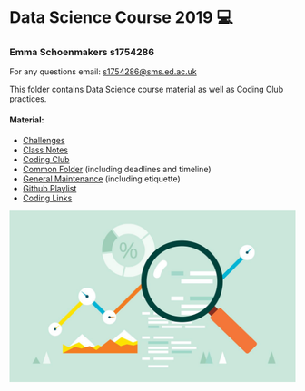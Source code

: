 # Data Science Course 2019  :computer:

### Emma Schoenmakers s1754286
For any questions email: s1754286@sms.ed.ac.uk

This folder contains Data Science course material as well as Coding Club practices.

#### Material:
- [Challenges](https://github.com/emmascho/EmmaScho-Data-Science-Course-2019/tree/master/Challenges) 
- [Class Notes](https://github.com/emmascho/EmmaScho-Data-Science-Course-2019/tree/master/Class-Notes)
- [Coding Club](https://github.com/emmascho/EmmaScho-Data-Science-Course-2019/tree/master/Coding-Club)
- [Common Folder](https://github.com/emmascho/EmmaScho-Data-Science-Course-2019/tree/master/Common-Folder) (including deadlines and timeline)
- [General Maintenance](https://github.com/emmascho/EmmaScho-Data-Science-Course-2019/tree/master/General-Maintenance) (including etiquette)
- [Github Playlist](https://github.com/emmascho/EmmaScho-Data-Science-Course-2019/tree/master/GitHub-Playlist)
- [Coding Links](https://github.com/emmascho/EmmaScho-Data-Science-Course-2019/tree/master/Spicy-Coding-Links) 



![data science repo pic](https://github.com/emmascho/EmmaScho-Data-Science-Course-2019/blob/master/Spicy-Coding-Links/data-science.jpg)
